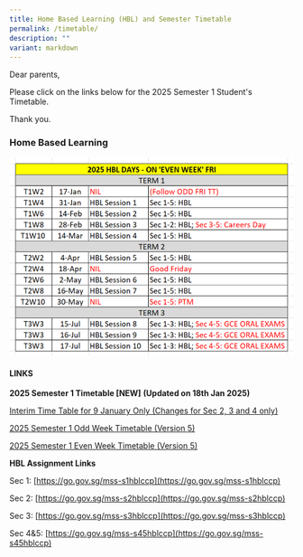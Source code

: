 ```yaml
---
title: Home Based Learning (HBL) and Semester Timetable
permalink: /timetable/
description: ""
variant: markdown
---
```

Dear parents,

Please click on the links below for the 2025 Semester 1 Student's Timetable.

Thank you.

### **Home Based Learning**

![](/images/HBL/HBL_2025.png)


#### **LINKS**

**2025 Semester  1 Timetable [NEW]**       **(Updated on 18th Jan 2025)**


[Interim Time Table for 9 January Only (Changes for Sec 2, 3 and 4 only)](/files/Timetable/9_Jan_Classes_Timetable__Changes_for_Sec_2___3_and_4_.pdf)


[2025 Semester 1 Odd Week Timetable (Version 5)](/files/Timetable/2025_Sem_1_Odd_Week_Timetable_w_HBL__Class___Ver_5.pdf)


[2025 Semester 1 Even Week Timetable (Version 5)](/files/Timetable/2025_Sem_1_Even_Week_Timetable_w_HBL__Class___Ver_5.pdf)

**HBL Assignment Links**

Sec 1: [https://go.gov.sg/mss-s1hblccp](https://go.gov.sg/mss-s1hblccp)

Sec 2: [https://go.gov.sg/mss-s2hblccp](https://go.gov.sg/mss-s2hblccp)

Sec 3: [https://go.gov.sg/mss-s3hblccp](https://go.gov.sg/mss-s3hblccp)

Sec 4&5: [https://go.gov.sg/mss-s45hblccp](https://go.gov.sg/mss-s45hblccp)